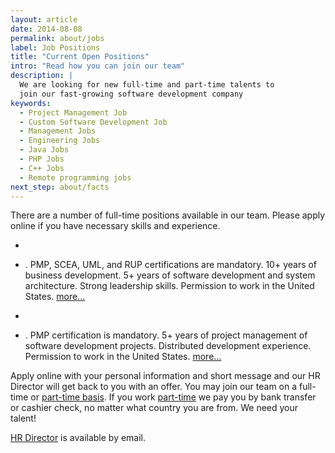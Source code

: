 ```yaml
---
layout: article
date: 2014-08-08
permalink: about/jobs
label: Job Positions
title: "Current Open Positions"
intro: "Read how you can join our team"
description: |
  We are looking for new full-time and part-time talents to
  join our fast-growing software development company
keywords:
  - Project Management Job
  - Custom Software Development Job
  - Management Jobs
  - Engineering Jobs
  - Java Jobs
  - PHP Jobs
  - C++ Jobs
  - Remote programming jobs
next_step: about/facts
---
```


There are a number of full-time positions available in our team. Please apply online if you have
necessary skills and experience.

 *

 * .
            PMP, SCEA, UML, and RUP certifications are mandatory.
            10+ years of business development. 5+ years
            of software development and system architecture.
            Strong leadership skills.
            Permission to work in the United States.
            [more...](/about/jobs/CEO)

 *

 * .
            PMP certification is mandatory. 5+ years of project management
            of software development projects. Distributed development
            experience. Permission to work in the United States.
            [more...](/about/jobs/PM)


Apply online with your personal information and short message and our HR Director will get back to
you with an offer. You may join our team on a full-time or [part-time basis](/about/teams). If you
work [part-time](/about/teams) we pay you by bank transfer or cashier check, no matter what country
you are from. We need your talent!

[HR Director](mailto:hr@technoparkcorp.com) is available by email.
